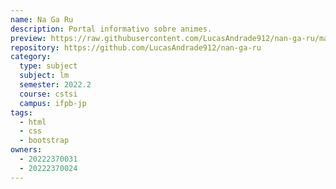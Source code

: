 ```yaml
---
name: Na Ga Ru
description: Portal informativo sobre animes.
preview: https://raw.githubusercontent.com/LucasAndrade912/nan-ga-ru/main/preview.png
repository: https://github.com/LucasAndrade912/nan-ga-ru
category:
  type: subject
  subject: lm
  semester: 2022.2
  course: cstsi
  campus: ifpb-jp
tags:
  - html
  - css
  - bootstrap
owners:
  - 20222370031
  - 20222370024
---
```

